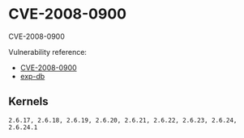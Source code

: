# CVE-2008-0900

CVE-2008-0900

Vulnerability reference:
 * [CVE-2008-0900](http://www.cve.mitre.org/cgi-bin/cvename.cgi?name=2008-0900)  
 * [exp-db](https://www.exploit-db.com/exploits/5092/)  

## Kernels
```
2.6.17, 2.6.18, 2.6.19, 2.6.20, 2.6.21, 2.6.22, 2.6.23, 2.6.24, 2.6.24.1
```   

